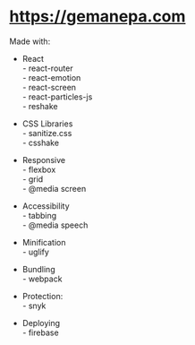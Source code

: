 # https://gemanepa.com

Made with:

- React
    <br>- react-router
    <br>- react-emotion 
    <br>- react-screen
    <br>- react-particles-js
    <br>- reshake

- CSS Libraries
    <br>- sanitize.css
    <br>- csshake

- Responsive
    <br>- flexbox
    <br>- grid
    <br>- @media screen

- Accessibility
    <br>- tabbing
    <br>- @media speech

- Minification
    <br>- uglify

- Bundling
    <br>- webpack

- Protection:
    <br>- snyk

- Deploying
    <br>- firebase



